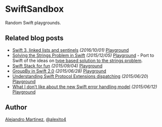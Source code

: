 # SwiftSandbox
Random Swift playgrounds.

## Related blog posts

- [Swift 3, linked lists and sentinels](http://alejandromp.com/blog/2016/10/1/swift-3-linked-lists-and-sentinels/) *(2016/10/01)* [Playground](https://github.com/alexito4/SwiftSandbox/tree/master/LinkedList.playground)
- [Solving the Strings Problem in Swift](http://alejandromp.com/blog/2015/12/5/solving-the-strings-problem-in-swift/) *(2015/12/05)* [Playground](https://github.com/alexito4/SwiftSandbox/tree/master/TheStringsProblem.playground) - Port to Swift of the ideas on [type based solution to the strings problem](http://blog.moertel.com/posts/2006-10-18-a-type-based-solution-to-the-strings-problem.html).
- [Swift Stack for fun](http://alejandromp.com/blog/2015/9/4/swift-stack-for-fun/) *(2015/09/04)*  [Playground](https://github.com/alexito4/SwiftSandbox/blob/master/Stack.playground.zip)
- [GroupBy in Swift 2.0](http://alejandromp.com/blog/2015/6/28/group-by-swift/) *(2015/06/28)*  [Playground](https://github.com/alexito4/SwiftSandbox/blob/master/Sections.playground.zip)
- [Understanding Swift Protocol Extensions dispatching](http://alejandromp.com/blog/2015/6/20/swift-protocol-extensions-dispatch/) *(2015/06/20*)  [Playground](https://github.com/alexito4/SwiftSandbox/blob/master/ProtocolExtensiosnDispatch.playground.zip)
- [What I don’t like about the new Swift error handling model](http://alejandromp.com/blog/2015/6/12/swift-error-handling/) *(2015/06/12)*  [Playground](https://github.com/alexito4/SwiftSandbox/blob/master/ErrorHandling.playground.zip)


## Author

[Alejandro Martinez](http://alejandromp.com), [@alexito4](https://twitter.com/alexito4)

